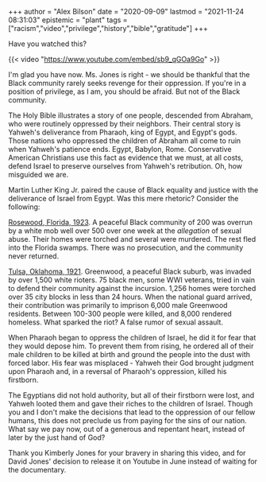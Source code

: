 +++
author = "Alex Bilson"
date = "2020-09-09"
lastmod = "2021-11-24 08:31:03"
epistemic = "plant"
tags = ["racism","video","privilege","history","bible","gratitude"]
+++

Have you watched this?

{{< video "https://www.youtube.com/embed/sb9_qGOa9Go" >}}

I'm glad you have now. Ms. Jones is right - we should be thankful that the Black community rarely seeks revenge for their oppression. If you're in a position of privilege, as I am, you should be afraid. But not of the Black community.

The Holy Bible illustrates a story of one people, descended from Abraham, who were routinely oppressed by their neighbors. Their central story is Yahweh's deliverance from Pharaoh, king of Egypt, and Egypt's gods. Those nations who oppressed the children of Abraham all come to ruin when Yahweh's patience ends. Egypt, Babylon, Rome. Conservative American Christians use this fact as evidence that we must, at all costs, defend Israel to preserve ourselves from Yahweh's retribution. Oh, how misguided we are.

Martin Luther King Jr. paired the cause of Black equality and justice with the deliverance of Israel from Egypt. Was this mere rhetoric? Consider the following:

[Rosewood, Florida, 1923](https://www.history.com/topics/early-20th-century-us/rosewood-massacre). A peaceful Black community of 200 was overrun by a white mob well over 500 over one week at the _allegation_ of sexual abuse. Their homes were torched and several were murdered. The rest fled into the Florida swamps. There was no prosecution, and the community never returned.

[Tulsa, Oklahoma, 1921](https://www.history.com/topics/roaring-twenties/tulsa-race-massacre). Greenwood, a peaceful Black suburb, was invaded by over 1,500 white rioters. 75 black men, some WWI veterans, tried in vain to defend their community against the incursion. 1,256 homes were torched over 35 city blocks in less than 24 hours. When the national guard arrived, their contribution was primarily to imprison 6,000 male Greenwood residents. Between 100-300 people were killed, and 8,000 rendered homeless. What sparked the riot? A false rumor of sexual assault.

When Pharaoh began to oppress the children of Israel, he did it for fear that they would depose him. To prevent them from rising, he ordered all of their male children to be killed at birth and ground the people into the dust with forced labor. His fear was misplaced - Yahweh their God brought judgment upon Pharaoh and, in a reversal of Pharaoh's oppression, killed his firstborn.

The Egyptians did not hold authority, but all of their firstborn were lost, and Yahweh looted them and gave their riches to the children of Israel. Though you and I don't make the decisions that lead to the oppression of our fellow humans, this does not preclude us from paying for the sins of our nation. What say we pay now, out of a generous and repentant heart, instead of later by the just hand of God?

Thank you Kimberly Jones for your bravery in sharing this video, and for David Jones' decision to release it on Youtube in June instead of waiting for the documentary.
